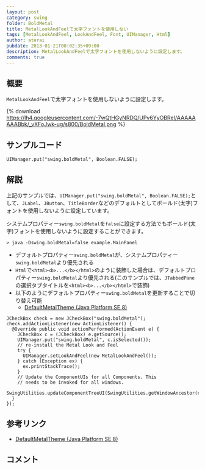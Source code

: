 ```yaml
---
layout: post
category: swing
folder: BoldMetal
title: MetalLookAndFeelで太字フォントを使用しない
tags: [MetalLookAndFeel, LookAndFeel, Font, UIManager, Html]
author: aterai
pubdate: 2013-01-21T00:02:35+09:00
description: MetalLookAndFeelで太字フォントを使用しないように設定します。
comments: true
---
```

## 概要
`MetalLookAndFeel`で太字フォントを使用しないように設定します。

{% download https://lh4.googleusercontent.com/-7wQtHGyNRDQ/UPv6YyOBReI/AAAAAAAABbk/_vXFoJwk-ug/s800/BoldMetal.png %}

## サンプルコード
<pre class="prettyprint"><code>UIManager.put("swing.boldMetal", Boolean.FALSE);
</code></pre>

## 解説
上記のサンプルでは、`UIManager.put("swing.boldMetal", Boolean.FALSE);`として、`JLabel`、`JButton`、`TitleBorder`などのデフォルトとしてボールド(太字)フォントを使用しないように設定しています。

システムプロパティー`swing.boldMetal`を`false`に設定する方法でもボールド(太字)フォントを使用しないように設定することができます。

	> java -Dswing.boldMetal=false example.MainPanel

- デフォルトプロパティー`swing.boldMetal`が、システムプロパティー`swing.boldMetal`より優先される
- `Html`で`<html><b>...</b></html>`のように装飾した場合は、デフォルトプロパティー`swing.boldMetal`より優先される(このサンプルでは、`JTabbedPane`の選択タブタイトルを`<html><b>...</b></html>`で装飾)
- 以下のようにデフォルトプロパティー`swing.boldMetal`を更新することで切り替え可能
    - [DefaultMetalTheme (Java Platform SE 8)](http://docs.oracle.com/javase/jp/8/api/javax/swing/plaf/metal/DefaultMetalTheme.html)

<!-- dummy comment line for breaking list -->

<pre class="prettyprint"><code>JCheckBox check = new JCheckBox("swing.boldMetal");
check.addActionListener(new ActionListener() {
  @Override public void actionPerformed(ActionEvent e) {
    JCheckBox c = (JCheckBox) e.getSource();
    UIManager.put("swing.boldMetal", c.isSelected());
    // re-install the Metal Look and Feel
    try {
      UIManager.setLookAndFeel(new MetalLookAndFeel());
    } catch (Exception ex) {
      ex.printStackTrace();
    }
    // Update the ComponentUIs for all Components. This
    // needs to be invoked for all windows.
    SwingUtilities.updateComponentTreeUI(SwingUtilities.getWindowAncestor(c));
  }
});
</code></pre>

## 参考リンク
- [DefaultMetalTheme (Java Platform SE 8)](http://docs.oracle.com/javase/jp/8/api/javax/swing/plaf/metal/DefaultMetalTheme.html)

<!-- dummy comment line for breaking list -->

## コメント
